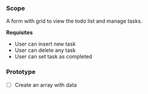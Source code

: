 ### Scope

A form with grid to view the todo list and manage tasks.

**Requisites**

- User can insert new task
- User can delete any task
- User can set task as completed

### Prototype

- [ ] Create an array with data
